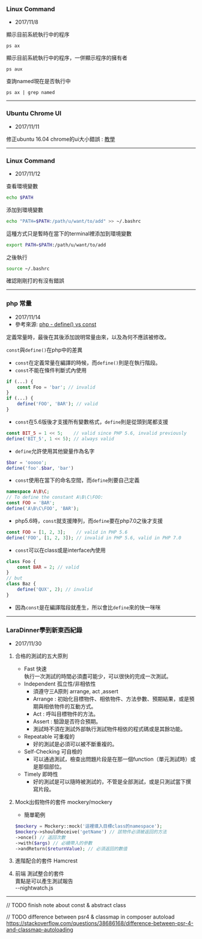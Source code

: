 ### Linux Command
* 2017/11/8

顯示目前系統執行中的程序
``` 
ps ax 
```

顯示目前系統執行中的程序，一併顯示程序的擁有者
```
ps aux
```

查詢named現在是否執行中
```
ps ax | grep named
```
---
### Ubuntu Chrome UI
* 2017/11/11

修正ubuntu 16.04 chrome的ui大小錯誤 : [教學](https://superuser.com/questions/1116767/chrome-ui-size-zoom-levels-in-ubuntu-16-04)

---
### Linux Command
* 2017/11/12

查看環境變數
```bash
echo $PATH
```

添加到環境變數
```bash
echo "PATH=$PATH:/path/u/want/to/add" >> ~/.bashrc
```

這種方式只是暫時在當下的terminal裡添加到環境變數
```bash
export PATH=$PATH:/path/u/want/to/add
```
之後執行
```bash
source ~/.bashrc
```
確認剛剛打的有沒有錯誤

---
### php 常量
* 2017/11/14
* 參考來源: [php - define() vs const](https://stackoverflow.com/questions/2447791/define-vs-const)

定義常量時，最後在其後添加說明常量由來，以及為何不應該被修改。

`const`與`define()`在php中的差異

* `const`在定義常量在編譯的時候，而`define()`則是在執行階段。
* `const`不能在條件判斷式內使用
```php
if (...) {
    const Foo = 'bar'; // invalid
}
if (...) {
    define('FOO', 'BAR'); // valid
}
```

* `const`在5.6版後才支援所有變數格式，`define`則是從頭到尾都支援
```php
const BIT_5 = 1 << 5;    // valid since PHP 5.6, invalid previously
define('BIT_5', 1 << 5); // always valid
```

* `define`允許使用其他變量作為名字
```php
$bar = 'ooooo';
define('foo'.$bar, 'bar')
```

* `const`使用在當下的命名空間，而`define`則要自己定義
```php
namespace A\B\C;
// To define the constant A\B\C\FOO:
const FOO = 'BAR';
define('A\B\C\FOO', 'BAR');
```

* php5.6時，`const`就支援陣列，而`define`要在php7.0之後才支援
```php
const FOO = [1, 2, 3];    // valid in PHP 5.6
define('FOO', [1, 2, 3]); // invalid in PHP 5.6, valid in PHP 7.0
```

* `const`可以在class或是interface內使用
```php
class Foo {
    const BAR = 2; // valid
}
// but
class Baz {
    define('QUX', 2); // invalid
}
```

* 因為`const`是在編譯階段就產生，所以會比`define`來的快一咪咪

---

### LaraDinner學到新東西紀錄
* 2017/11/30

1. 合格的測試的五大原則
    * Fast 快速  
        執行一次測試的時間必須盡可能少，可以很快的完成一次測試。
    * Independent 孤立性/非相依性  
        * 須遵守三A原則 arrange, act ,assert
        * Arrange : 初始化目標物件、相依物件、方法參數、預期結果，或是預期與相依物件的互動方式。
        * Act : 呼叫目標物件的方法。
        * Assert : 驗證是否符合預期。
        * 測試時不須在測試外部執行測試物件相依的程式碼或是其餘功能。
    * Repeatable 可重複的
        * 好的測試是必須可以被不斷重複的。
    * Self-Checking 可自檢的
        * 可以通過測試，檢查出問題片段是在那一個function（單元測試時）或是那個部位。
    * Timely 即時性
        * 好的測試是可以隨時被測試的，不管是全部測試，或是只測試當下撰寫片段。

2. Mock出假物件的套件 mockery/mockery
    * 簡單範例
    ```php
    $mockery = Mockery::mock('這裡填入目標class的namespace');
    $mockery->shouldReceive('getName') // 該物件必須被返回的方法
    ->once() // 返回次數
    ->with($args) // 必續帶入的參數
    ->andReturn($returnValue); // 必須返回的數值
    ```
3. 進階配合的套件 Hamcrest

4. 前端 測試整合的套件  
賣點是可以產生測試報告  
--nightwatch.js

---



// TODO finish note about const & abstract class

// TODO difference between psr4 & classmap in composer autoload
https://stackoverflow.com/questions/38686168/difference-between-psr-4-and-classmap-autoloading